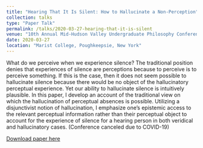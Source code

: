 ```yaml
---
title: "Hearing That It Is Silent: How to Hallucinate a Non-Perception"
collection: talks
type: "Paper Talk"
permalink: /talks/2020-03-27-hearing-that-it-is-silent
venue: "10th Annual Mid-Hudson Valley Undergraduate Philosophy Conference"
date: 2020-03-27
location: "Marist College, Poughkeepsie, New York"
---
```


What do we perceive when we experience silence? The traditional position denies that experiences of silence are perceptions because to perceive is to perceive something. If this is the case, then it does not seem possible to hallucinate silence because there would be no object of the hallucinatory perceptual experience. Yet our ability to hallucinate silence is intuitively plausible. In this paper, I develop an account of the traditional view on which the hallucination of perceptual absences is possible. Utilizing a disjunctivist notion of hallucination, I emphasize one’s epistemic access to the relevant perceptual information rather than their perceptual object to account for the experience of silence for a hearing person in both veridical and hallucinatory cases.
(Conference canceled due to COVID-19)

[Download paper here](https://pjbruna.github.io/files/hearing-that-it-is-silent.pdf) 
